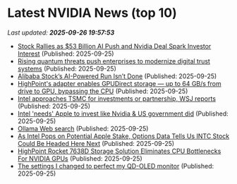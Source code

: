 # Latest NVIDIA News (top 10)
_Last updated: **2025-09-26 19:57:53**_

- [Stock Rallies as $53 Billion AI Push and Nvidia Deal Spark Investor Interest](https://biztoc.com/x/c83ea638e7bf0256) (Published: 2025-09-25)
- [Rising quantum threats push enterprises to modernize digital trust systems](https://siliconangle.com/2025/09/25/world-quantum-readiness-day-push-enterprises-modernize-digital-systems-digicert/) (Published: 2025-09-25)
- [Alibaba Stock’s AI-Powered Run Isn’t Done](https://biztoc.com/x/0d5f10d03ae6c729) (Published: 2025-09-25)
- [HighPoint's adapter enables GPUDirect storage — up to 64 GB/s from drive to GPU, bypassing the CPU](https://www.tomshardware.com/pc-components/ssds/highpoint-enables-gpudirect-storage-with-new-adapter-up-to-64-gb-s-from-storage-to-gpu-without-cpu-involvement) (Published: 2025-09-25)
- [Intel approaches TSMC for investments or partnership, WSJ reports](https://www.channelnewsasia.com/business/intel-approaches-tsmc-investments-or-partnership-wsj-reports-5370091) (Published: 2025-09-25)
- [Intel 'needs' Apple to invest like Nvidia & US government did](https://finance.yahoo.com/video/intel-needs-apple-invest-nvidia-193000697.html) (Published: 2025-09-25)
- [Ollama Web search](https://ollama.com/blog/web-search) (Published: 2025-09-25)
- [As Intel Pops on Potential Apple Stake, Options Data Tells Us INTC Stock Could Be Headed Here Next](https://www.barchart.com/story/news/35042216/as-intel-pops-on-potential-apple-stake-options-data-tells-us-intc-stock-could-be-headed-here-next) (Published: 2025-09-25)
- [HighPoint Rocket 7638D Storage Solution Eliminates CPU Bottlenecks For NVIDIA GPUs](https://hothardware.com/news/highpoint-rocket-7638d-eliminates-cpu-bottlenecks-for-nvidia-gpus) (Published: 2025-09-25)
- [The settings I changed to perfect my QD-OLED monitor](https://www.xda-developers.com/qd-oled-monitor-pc-settings-for-best-results/) (Published: 2025-09-25)
